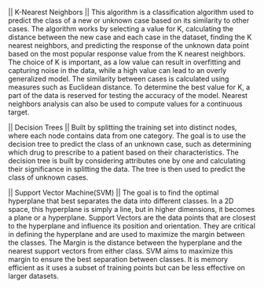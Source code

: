  || K-Nearest Neighbors ||
 This algorithm is a classification algorithm used to predict the class of a new or unknown case based on its similarity to other cases. 
 The algorithm works by selecting a value for K, calculating the distance between the new case and each case in the dataset, finding the K nearest neighbors, 
 and predicting the response of the unknown data point based on the most popular response value from the K nearest neighbors. The choice of K is important, 
 as a low value can result in overfitting and capturing noise in the data, while a high value can lead to an overly generalized model. The similarity between 
 cases is calculated using measures such as Euclidean distance. To determine the best value for K, a part of the data is reserved for testing the accuracy of 
 the model. Nearest neighbors analysis can also be used to compute values for a continuous target.

|| Decision Trees ||
Built by splitting the training set into distinct nodes, where each node contains data from one category. The goal is to use the decision tree to predict the class of an unknown case, such as determining which drug to prescribe to a patient based on their characteristics. The decision tree is built by considering attributes one by one and calculating their significance in splitting the data. The tree is then used to predict the class of unknown cases.

|| Support Vector Machine(SVM) ||
The goal is to find the optimal hyperplane that best separates the data into different classes. In a 2D space, this hyperplane is simply a line, but in higher dimensions, it becomes a plane or a hyperplane. Support Vectors are the data points that are closest to the hyperplane and influence its position and orientation. They are critical in defining the hyperplane and are used to maximize the margin between the classes. The Margin is the distance between the hyperplane and the nearest support vectors from either class. SVM aims to maximize this margin to ensure the best separation between classes.
It is memory efficient as it uses a subset of training points but can be less effective on larger datasets.
